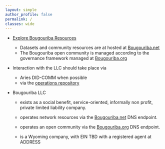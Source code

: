 ```yaml
---
layout: simple
author_profile: false
permalink: /
classes: wide
---
```

* [Explore Bougouriba Resources](http://bougouriba.net)
  * Datasets and community resources are at hosted at [Bougouriba.net](http://bougouriba.net)
  * The Bougouriba open community is managed according to the governance framework managed at [Bougouriba.org](http://bougouriba.org)

* Interaction with the LLC should take place via
  * Aries DID-COMM when possible
  * via the [operations repository](https://github.com/Bougouriba/official-business-record)


* Bougouriba LLC

  * exists as a social benefit, service-oriented, informally non profit, private limited liability company.

  * operates network resources via the <a href="http://bougouriba.net">Bougouriba.net</a> DNS endpoint.

  * operates an open community via the <a href="http://bougouriba.org">Bougouriba.org</a> DNS endpoint.

  * is a Wyoming company, with EIN TBD with a registered agent at ADDRESS
